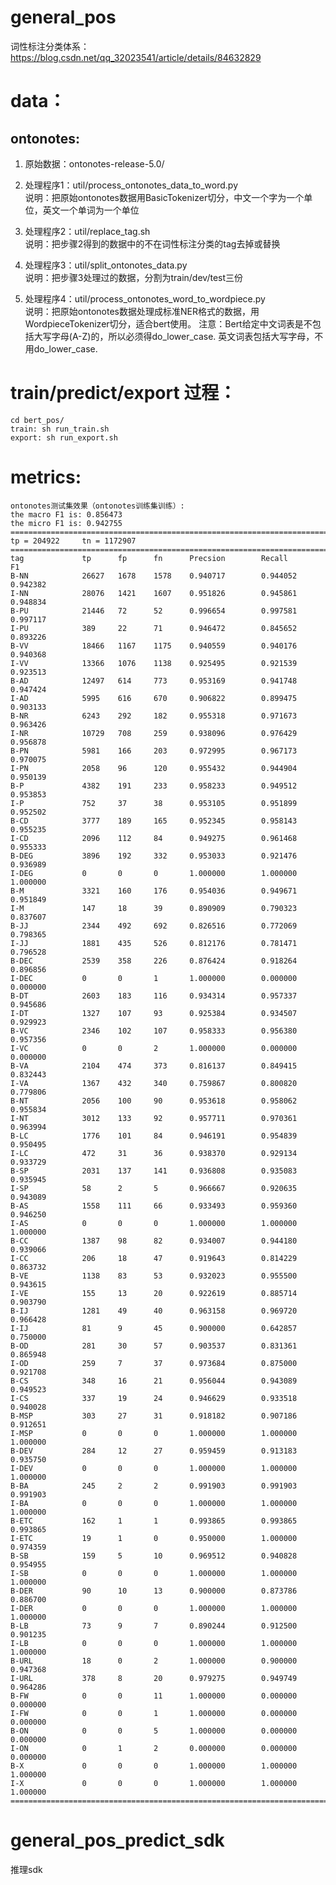 # general_pos
词性标注分类体系：https://blog.csdn.net/qq_32023541/article/details/84632829

# data：
## ontonotes:
1. 原始数据：ontonotes-release-5.0/

2. 处理程序1：util/process_ontonotes_data_to_word.py<br/>
    说明：把原始ontonotes数据用BasicTokenizer切分，中文一个字为一个单位，英文一个单词为一个单位

3. 处理程序2：util/replace_tag.sh<br/>
    说明：把步骤2得到的数据中的不在词性标注分类的tag去掉或替换

3. 处理程序3：util/split_ontonotes_data.py<br/>
    说明：把步骤3处理过的数据，分割为train/dev/test三份

4. 处理程序4：util/process_ontonotes_word_to_wordpiece.py<br/>
    说明：把原始ontonotes数据处理成标准NER格式的数据，用WordpieceTokenizer切分，适合bert使用。
    注意：Bert给定中文词表是不包括大写字母(A-Z)的，所以必须得do_lower_case. 英文词表包括大写字母，不用do_lower_case.


# train/predict/export 过程：
    cd bert_pos/
    train: sh run_train.sh
    export: sh run_export.sh


# metrics:
    ontonotes测试集效果（ontonotes训练集训练）:
    the macro F1 is: 0.856473
    the micro F1 is: 0.942755
    ================================================================================
    tp = 204922     tn = 1172907
    ================================================================================
    tag             tp      fp      fn      Precsion        Recall          F1
    B-NN            26627   1678    1578    0.940717        0.944052        0.942382
    I-NN            28076   1421    1607    0.951826        0.945861        0.948834
    B-PU            21446   72      52      0.996654        0.997581        0.997117
    I-PU            389     22      71      0.946472        0.845652        0.893226
    B-VV            18466   1167    1175    0.940559        0.940176        0.940368
    I-VV            13366   1076    1138    0.925495        0.921539        0.923513
    B-AD            12497   614     773     0.953169        0.941748        0.947424
    I-AD            5995    616     670     0.906822        0.899475        0.903133
    B-NR            6243    292     182     0.955318        0.971673        0.963426
    I-NR            10729   708     259     0.938096        0.976429        0.956878
    B-PN            5981    166     203     0.972995        0.967173        0.970075
    I-PN            2058    96      120     0.955432        0.944904        0.950139
    B-P             4382    191     233     0.958233        0.949512        0.953853
    I-P             752     37      38      0.953105        0.951899        0.952502
    B-CD            3777    189     165     0.952345        0.958143        0.955235
    I-CD            2096    112     84      0.949275        0.961468        0.955333
    B-DEG           3896    192     332     0.953033        0.921476        0.936989
    I-DEG           0       0       0       1.000000        1.000000        1.000000
    B-M             3321    160     176     0.954036        0.949671        0.951849
    I-M             147     18      39      0.890909        0.790323        0.837607
    B-JJ            2344    492     692     0.826516        0.772069        0.798365
    I-JJ            1881    435     526     0.812176        0.781471        0.796528
    B-DEC           2539    358     226     0.876424        0.918264        0.896856
    I-DEC           0       0       1       1.000000        0.000000        0.000000
    B-DT            2603    183     116     0.934314        0.957337        0.945686
    I-DT            1327    107     93      0.925384        0.934507        0.929923
    B-VC            2346    102     107     0.958333        0.956380        0.957356
    I-VC            0       0       2       1.000000        0.000000        0.000000
    B-VA            2104    474     373     0.816137        0.849415        0.832443
    I-VA            1367    432     340     0.759867        0.800820        0.779806
    B-NT            2056    100     90      0.953618        0.958062        0.955834
    I-NT            3012    133     92      0.957711        0.970361        0.963994
    B-LC            1776    101     84      0.946191        0.954839        0.950495
    I-LC            472     31      36      0.938370        0.929134        0.933729
    B-SP            2031    137     141     0.936808        0.935083        0.935945
    I-SP            58      2       5       0.966667        0.920635        0.943089
    B-AS            1558    111     66      0.933493        0.959360        0.946250
    I-AS            0       0       0       1.000000        1.000000        1.000000
    B-CC            1387    98      82      0.934007        0.944180        0.939066
    I-CC            206     18      47      0.919643        0.814229        0.863732
    B-VE            1138    83      53      0.932023        0.955500        0.943615
    I-VE            155     13      20      0.922619        0.885714        0.903790
    B-IJ            1281    49      40      0.963158        0.969720        0.966428
    I-IJ            81      9       45      0.900000        0.642857        0.750000
    B-OD            281     30      57      0.903537        0.831361        0.865948
    I-OD            259     7       37      0.973684        0.875000        0.921708
    B-CS            348     16      21      0.956044        0.943089        0.949523
    I-CS            337     19      24      0.946629        0.933518        0.940028
    B-MSP           303     27      31      0.918182        0.907186        0.912651
    I-MSP           0       0       0       1.000000        1.000000        1.000000
    B-DEV           284     12      27      0.959459        0.913183        0.935750
    I-DEV           0       0       0       1.000000        1.000000        1.000000
    B-BA            245     2       2       0.991903        0.991903        0.991903
    I-BA            0       0       0       1.000000        1.000000        1.000000
    B-ETC           162     1       1       0.993865        0.993865        0.993865
    I-ETC           19      1       0       0.950000        1.000000        0.974359
    B-SB            159     5       10      0.969512        0.940828        0.954955
    I-SB            0       0       0       1.000000        1.000000        1.000000
    B-DER           90      10      13      0.900000        0.873786        0.886700
    I-DER           0       0       0       1.000000        1.000000        1.000000
    B-LB            73      9       7       0.890244        0.912500        0.901235
    I-LB            0       0       0       1.000000        1.000000        1.000000
    B-URL           18      0       2       1.000000        0.900000        0.947368
    I-URL           378     8       20      0.979275        0.949749        0.964286
    B-FW            0       0       11      1.000000        0.000000        0.000000
    I-FW            0       0       1       1.000000        0.000000        0.000000
    B-ON            0       0       5       1.000000        0.000000        0.000000
    I-ON            0       1       2       0.000000        0.000000        0.000000
    B-X             0       0       0       1.000000        1.000000        1.000000
    I-X             0       0       0       1.000000        1.000000        1.000000
    ================================================================================

# general_pos_predict_sdk
推理sdk
